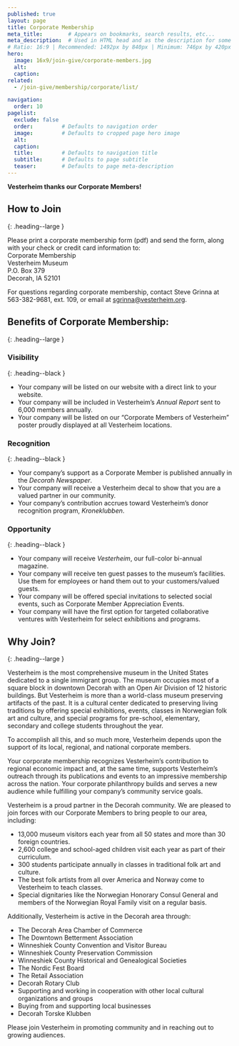 ```yaml
---
published: true
layout: page
title: Corporate Membership
meta_title:        # Appears on bookmarks, search results, etc...
meta_description:  # Used in HTML head and as the description for some search engines
# Ratio: 16:9 | Recommended: 1492px by 840px | Minimum: 746px by 420px
hero:
  image: 16x9/join-give/corporate-members.jpg
  alt:
  caption:
related:
  - /join-give/membership/corporate/list/

navigation:
  order: 10
pagelist:
  exclude: false
  order:         # Defaults to navigation order  
  image:         # Defaults to cropped page hero image
  alt:
  caption:
  title:         # Defaults to navigation title
  subtitle:      # Defaults to page subtitle
  teaser:        # Defaults to page meta-description
---
```

**Vesterheim thanks our Corporate Members!**

How to Join
-----------
{: .heading--large }

Please print a corporate membership form (pdf) and send the form, along with your check or credit card information to: <br />
Corporate Membership<br />
Vesterheim Museum<br />
P.O. Box 379<br />
Decorah, IA 52101

For questions regarding corporate membership, contact Steve Grinna at 563-382-9681, ext. 109, or email at [sgrinna@vesterheim.org](mailto:sgrinna@vesterheim.org).

Benefits of Corporate Membership:
---------------------------------
{: .heading--large }

### Visibility
{: .heading--black }

* Your company will be listed on our website with a direct link to your website.
* Your company will be included in Vesterheim’s _Annual Report_ sent to 6,000 members annually.
* Your company will be listed on our “Corporate Members of Vesterheim” poster proudly displayed at all Vesterheim locations.

### Recognition
{: .heading--black }

* Your company’s support as a Corporate Member is published annually in the _Decorah Newspaper_.
* Your company will receive a Vesterheim decal to show that you are a valued partner in our community.
* Your company’s contribution accrues toward Vesterheim’s donor recognition program, _Kroneklubben_.

### Opportunity
{: .heading--black }

* Your company will receive _Vesterheim_, our full-color bi-annual magazine.
* Your company will receive ten guest passes to the museum’s facilities. Use them for employees or hand them out to your customers/valued guests.
* Your company will be offered special invitations to selected social events, such as Corporate Member Appreciation Events.
* Your company will have the first option for targeted collaborative ventures with Vesterheim for select exhibitions and programs.

Why Join?
---------
{: .heading--large }

Vesterheim is the most comprehensive museum in the United States dedicated to a single immigrant group. The museum occupies most of a square block in downtown Decorah with an Open Air Division of 12 historic buildings. But Vesterheim is more than a world-class museum preserving artifacts of the past. It is a cultural center dedicated to preserving living traditions by offering special exhibitions, events, classes in Norwegian folk art and culture, and special programs for pre-school, elementary, secondary and college students throughout the year.

To accomplish all this, and so much more, Vesterheim depends upon the support of its local, regional, and national corporate members.

Your corporate membership recognizes Vesterheim’s contribution to regional economic impact and, at the same time, supports Vesterheim’s outreach through its publications and events to an impressive membership across the nation. Your corporate philanthropy builds and serves a new audience while fulfilling your company’s community service goals.

Vesterheim is a proud partner in the Decorah community. We are pleased to join forces with our Corporate Members to bring people to our area, including:

* 13,000 museum visitors each year from all 50 states and more than 30 foreign countries.
* 2,600 college and school-aged children visit each year as part of their curriculum.
* 300 students participate annually in classes in traditional folk art and culture.
* The best folk artists from all over America and Norway come to Vesterheim to teach classes.
* Special dignitaries like the Norwegian Honorary Consul General and members of the Norwegian Royal Family visit on a regular basis.

Additionally, Vesterheim is active in the Decorah area through:

* The Decorah Area Chamber of Commerce
* The Downtown Betterment Association
* Winneshiek County Convention and Visitor Bureau
* Winneshiek County Preservation Commission
* Winneshiek County Historical and Genealogical Societies
* The Nordic Fest Board
* The Retail Association
* Decorah Rotary Club
* Supporting and working in cooperation with other local cultural organizations and groups
* Buying from and supporting local businesses
* Decorah Torske Klubben

Please join Vesterheim in promoting community and in reaching out to growing audiences.